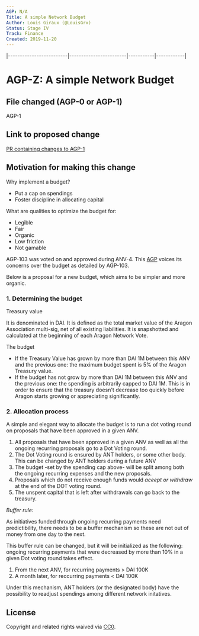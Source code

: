 ```yaml
---
AGP: N/A
Title: A simple Network Budget
Author: Louis Giraux (@LouisGrx)
Status: Stage IV
Track: Finance
Created: 2019-11-20
---
```

|-------------------------|------------------------|-----------|------------|


# AGP-Z: A simple Network Budget

## File changed (AGP-0 or AGP-1)
AGP-1

## Link to proposed change

[PR containing changes to AGP-1](https://github.com/aragon/AGPs/pull/149/files?short_path=618aa76#diff-618aa76b7b989ee736b05e779fd24b83)

## Motivation for making this change

Why implement a budget?

- Put a cap on spendings
- Foster discipline in allocating capital

What are qualities to optimize the budget for:

- Legible
- Fair
- Organic
- Low friction
- Not gamable

AGP-103 was voted on and approved during ANV-4. This [AGP](https://github.com/aragon/AGPs/pull/148/files) voices its concerns over the budget as detailed by AGP-103.

Below is a proposal for a new budget, which aims to be simpler and more organic. 

### 1. Determining the budget

Treasury value

It is denominated in DAI. It is defined as the total market value of the Aragon Association multi-sig, net of all existing liabilities. It is snapshotted and calculated at the beginning of each Aragon Network Vote.

The budget

- If the Treasury Value has grown by more than DAI 1M between this ANV and the previous one: the maximum budget spent is 5% of the Aragon Treasury value.
- If the budget has not grow by more than DAI 1M between this ANV and the previous one: the spending is arbitrarily capped to DAI 1M. This is in order to ensure that the treasury doesn't decrease too quickly before Aragon starts growing or appreciating significantly.

### 2.  Allocation process

A simple and elegant way to allocate the budget is to run a dot voting round on proposals that have been approved in a given ANV.

1. All proposals that have been approved in a given ANV as well as all the ongoing recurring proposals go to a Dot Voting round. 
2. The Dot Voting round is ensured by ANT holders, or some other body. This can be changed by ANT holders during a future ANV 
3. The budget -set by the spending cap above- will be split among both the ongoing recurring expenses and the new proposals. 
4. Proposals which do not receive enough funds would *aceept or withdraw* at the end of the DOT voting round. 
5. The unspent capital that is left after withdrawals can go back to the treasury. 

*Buffer rule:*

As initiatives funded through ongoing recurring payments need predictibility, there needs to be a buffer mechanism so these are not out of money from one day to the next. 

This buffer rule can be changed, but it will be initialized as the following: ongoing recurring payments that were decreased by more than 10% in a given Dot voting round takes effect.

1. From the next ANV, for recurring payments > DAI 100K 
2. A month later, for reccurring payments < DAI 100K

Under this mechanism, ANT holders (or the designated body) have the possibility to readjust spendings among different network initatives.

## License

Copyright and related rights waived via [CC0](https://creativecommons.org/publicdomain/zero/1.0/).
